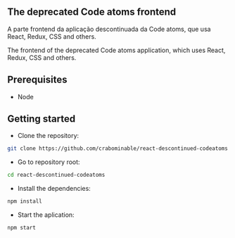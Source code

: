 </br>

## The deprecated Code atoms frontend

A parte frontend da aplicação descontinuada da Code atoms, que usa React, Redux, CSS and others.

The frontend of the deprecated Code atoms application, which uses React, Redux, CSS and others.

## Prerequisites

- Node

## Getting started

- Clone the repository:

```bash
git clone https://github.com/crabominable/react-descontinued-codeatoms
```

- Go to repository root:

```bash
cd react-descontinued-codeatoms
```

- Install the dependencies:

```bash
npm install
```

- Start the aplication:

```bash
npm start
```
